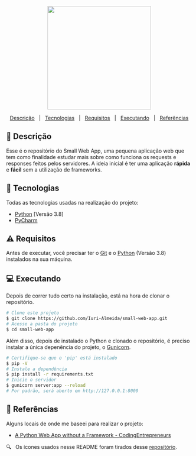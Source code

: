 <div align='center'>
  
  <img width="280" src="https://user-images.githubusercontent.com/60857927/140621052-7c7ade3f-71b9-405a-a8b5-f33e3e2cc19b.png" />
  
</div>

<div align = "center">

<p>

  <a href="#descricao">Descrição</a> &#xa0; | &#xa0;
  <a href="#tecnologias">Tecnologias</a> &#xa0; | &#xa0;
  <a href="#requisitos">Requisitos</a> &#xa0; | &#xa0;
  <a href="#executando">Executando</a> &#xa0; | &#xa0;
  <a href="#referencias">Referências</a>

</p>

</div>

<div id = "descricao">

## :pushpin: Descrição ##

<p>

  Esse é o repositório do Small Web App, uma pequena aplicação web que tem como finalidade 
  estudar mais sobre como funciona os requests e responses feitos pelos servidores. A ideia
  inicial é ter uma aplicação **rápida** e **fácil** sem a utilização de frameworks.

</p>

</div>

<div id = "tecnologias">

## :rocket: Tecnologias ##

Todas as tecnologias usadas na realização do projeto:

* [Python][python] [Versão 3.8]
* [PyCharm][pycharm]

</div>

<div id = "requisitos">

## :warning: Requisitos ##

<p>

  Antes de executar, você precisar ter o [Git][git] e o [Python][python] (Versão 3.8) 
  instalados na sua máquina.

</p>

</div>

<div id = "executando">

## :computer: Executando ##

<p>

  Depois de correr tudo certo na instalação, está na hora de clonar o repositório.

</p>

```bash
# Clone este projeto
$ git clone https://github.com/Iuri-Almeida/small-web-app.git
# Acesse a pasta do projeto
$ cd small-web-app
```

<p>

  Além disso, depois de instalado o Python e clonado o repositório, é preciso instalar a
  única depenência do projeto, o [Gunicorn][gunicorn].

</p>

```bash
# Certifique-se que o 'pip' está instalado
$ pip -V
# Instale a dependência
$ pip install -r requirements.txt
# Inicie o servidor
$ gunicorn server:app --reload
# Por padrão, será aberto em http://127.0.0.1:8000
  ```

</div>

<div id = "referencias">

## :key: Referências ##

Alguns locais de onde me baseei para realizar o projeto:

* [A Python Web App without a Framework - CodingEntrepreneurs][video]

:mag: &#xa0; Os ícones usados nesse README foram tirados desse [repositório][icones].

</div>

<!-- Links -->
[video]: https://www.youtube.com/watch?v=fe9t9DGPBuE
[vertigo]: https://vertigo.com.br/
[perfil]: https://github.com/Iuri-Almeida
[python]: https://www.python.org/
[pycharm]: https://www.jetbrains.com/pycharm/
[gunicorn]: https://gunicorn.org/
[git]: https://git-scm.com
[icones]: https://gist.github.com/rxaviers/7360908